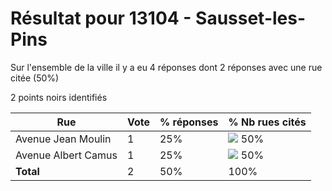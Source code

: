 # Résultat pour 13104 - Sausset-les-Pins

Sur l'ensemble de la ville il y a eu 4 réponses dont 2 réponses avec une rue citée (50%)

2 points noirs identifiés

| Rue | Vote | % réponses | % Nb rues cités|
|-----|------|------------|----------------|
| Avenue Jean Moulin | 1 | 25% | <img src="../../img/bar_50.gif" />&nbsp;50%|
| Avenue Albert Camus | 1 | 25% | <img src="../../img/bar_50.gif" />&nbsp;50%|
| **Total** | 2 | 50% | 100%|
